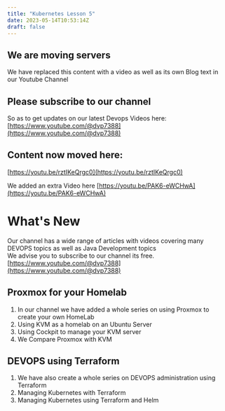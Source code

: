 ```yaml
---
title: "Kubernetes Lesson 5"
date: 2023-05-14T10:53:14Z
draft: false
---
```



## We are moving servers
We have replaced this content with a video as well as its own Blog text in our Youtube Channel

## Please subscribe to our channel 
So as to get updates on our latest Devops Videos here: \
[https://www.youtube.com/@dvp7388](https://www.youtube.com/@dvp7388)

## Content now moved here:
[https://youtu.be/rztIKeQrgc0](https://youtu.be/rztIKeQrgc0) 

We added an extra Video here
[https://youtu.be/PAK6-eWCHwA](https://youtu.be/PAK6-eWCHwA)


# What's New
Our channel has a wide range of articles with videos covering many DEVOPS topics as well as Java Development topics \
We advise you to subscribe to our channel its free. \
[https://www.youtube.com/@dvp7388](https://www.youtube.com/@dvp7388)

## Proxmox for your Homelab
1. In our channel we have added a whole series on using Proxmox to create your own HomeLab
2. Using KVM as a homelab on an Ubuntu Server
3. Using Cockpit to manage your KVM server
4. We Compare Proxmox with KVM

## DEVOPS using Terraform
1. We have also create a whole series on DEVOPS administration using Terraform
2. Managing Kubernetes with Terraform 
3. Managing Kubernetes using Terraform and Helm
